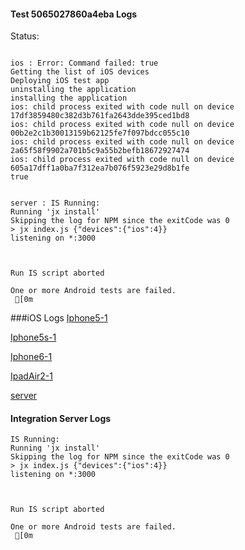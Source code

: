 #### Test 5065027860a4eba Logs

Status: 
```

ios : Error: Command failed: true
Getting the list of iOS devices 
Deploying iOS test app 
uninstalling the application 
installing the application 
ios: child process exited with code null on device 17df3859480c382d3b761fa2643dde395ced1bd8 
ios: child process exited with code null on device 00b2e2c1b30013159b62125fe7f097bdcc055c10 
ios: child process exited with code null on device 2a65f58f9902a701b5c9a55b2befb18672927474 
ios: child process exited with code null on device 605a17dff1a0ba7f312ea7b076f5923e29d8b1fe 
true


server : IS Running:
Running 'jx install'
Skipping the log for NPM since the exitCode was 0
> jx index.js {"devices":{"ios":4}}
listening on *:3000


 
Run IS script aborted
 
One or more Android tests are failed.
 [0m

```
###iOS Logs
[Iphone5-1](https://github.com/ThaliTester/TestResults/blob/5065027860a4eba_Enable_UnitTest_tobybrad/iOS_Iphone5-1.md)

[Iphone5s-1](https://github.com/ThaliTester/TestResults/blob/5065027860a4eba_Enable_UnitTest_tobybrad/iOS_Iphone5s-1.md)

[Iphone6-1](https://github.com/ThaliTester/TestResults/blob/5065027860a4eba_Enable_UnitTest_tobybrad/iOS_Iphone6-1.md)

[IpadAir2-1](https://github.com/ThaliTester/TestResults/blob/5065027860a4eba_Enable_UnitTest_tobybrad/iOS_IpadAir2-1.md)

[server](https://github.com/ThaliTester/TestResults/blob/5065027860a4eba_Enable_UnitTest_tobybrad/iOS_server.md)




#### Integration Server Logs
```
IS Running:
Running 'jx install'
Skipping the log for NPM since the exitCode was 0
> jx index.js {"devices":{"ios":4}}
listening on *:3000


 
Run IS script aborted
 
One or more Android tests are failed.
 [0m

```

